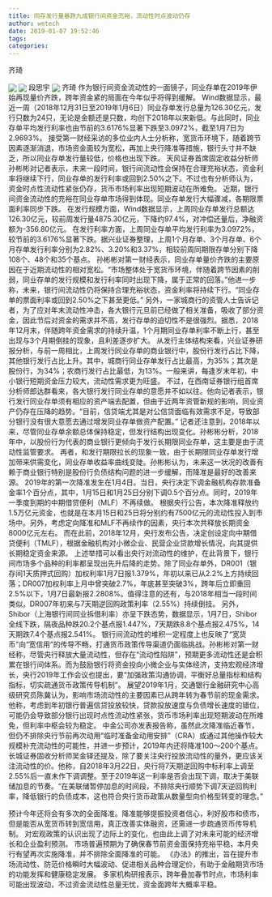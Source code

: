 ```yaml
---
title: 同存发行量暴跌九成银行间资金充裕，流动性时点波动仍存
author: wetech
date: 2019-01-07 19:52:46
tags: 
categories: 
---
```

齐琦
<!-- more -->
<img align="center" border="0" src="https://imgcdn.yicai.com/uppics/images/2019/01/8ac83cf96a6a5647c7a5cb6938e9df73.jpg" />
<img align="center" border="0" src="https://imgcdn.yicai.com/uppics/images/2019/01/cfd8cffcd0121082a550af4bd7f77a17.jpg" />
段思宇
<img align="center" border="0" src="https://imgcdn.yicai.com/uppics/images/2019/01/9da6e21df4ceb719dd24a60f46c3930c.jpg" />
齐琦
作为银行间资金流动性的一面镜子，同业存单在2019年伊始再现量价齐跌，跨年资金紧的局面在今年似乎将得到缓解。
Wind数据显示，最近一周（2018年12月31日至2019年1月6日）同业存单发行总量为126.30亿元，发行只数为24只，无论是金额还是只数，均创下2018年以来新低。与此同时，同业存单平均发行利率也由节前的3.6176%显著下跌至3.0972%，截至1月7日为2.9693%。
接受第一财经采访的多位业内人士分析称，宽货币环境下，随着跨节因素逐渐消退，市场资金面较为宽松，再加上央行降准等措施，银行头寸并不缺乏，所以同业存单发行量较低，价格也出现下跌。
天风证券首席固定收益分析师孙彬彬对记者表示，未来一段时间，银行间流动性会保持在合理充裕状态，资金利率将继续下行，同业存单的发行利率或回到2.50%之下。不过也有分析师认为，资金时点性流动性紧张仍存，货币市场利率出现短期波动在所难免。
近期，银行间资金流动性的充裕在同业存单市场得到体现。同业存单发行大幅骤减，各期限票面利率同步下跌。
在发行规模方面，Wind数据显示，上周同业存单发行总额达126.30亿元，较前周发行量4875.30亿元，下降约97.4%，对冲偿还量后，净融资额为-356.80亿元。
在发行利率方面，上周同业存单平均发行利率为3.0972%，较节前的3.6176%显著下跌。据兴业证券整理，上周1个月存单、3个月存单、6个月存单发行利率分别为2.82%、3.20%和3.37%，相较前周同期限存单分别下降108个、48个和35个基点。
孙彬彬对第一财经表示，同业存单量价齐跌的主要原因在于近期流动性的相对宽松。“市场整体处于宽货币环境，伴随着跨节因素的削弱，同业存单的发行规模和发行利率同时出现下降，属于正常的回落。”他进一步称，未来，银行间流动性仍将保持合理充裕状态，资金利率将持续下行。“同业存单的票面利率或回到2.50%之下甚至更低。”
另外，一家城商行的资管人士告诉记者，为了应对年末流动性冲击，各大银行元旦前已经做了相关准备，吸收了部分资金，因此节后对资金的需求并不高，发行存单的迫切性不是很强烈。据悉，2018年12月末，伴随跨年资金需求的持续升温，1个月期同业存单利率不断上行，甚至出现与3个月期倒挂的现象，且利差逐步扩大。
从发行主体结构来看，兴业证券研报分析，与前一周相比，上周发行同业存单的商业银行中，股份行发行占比下降，其他银行发行占比上升。其中，城商行同业存单发行占比最高，为35%；其次是股份行，为34%；农商行发行占比最低，为13%。一般来讲，每逢岁末年初，中小银行短期资金压力较大，流动性需求更为旺盛。
不过，在西南证券银行组首席分析师郎达群看来，各大银行发行同业存单的意愿并不如以往。他向记者表示，银行发行同业存单须有相应的资产端去配置，但由于近两年资管新规的影响，同业资产仍存在压降的趋势。“目前，信贷端尤其是对公信贷面临有效需求不足，导致部分银行没有很大意愿去通过增发同业存单做资产配置。”
记者还注意到，2018年以来，尽管同业存单余额总体保持稳定，但发行结构出现变化。孙彬彬分析，2018年中，以股份行为代表的商业银行更倾向于发行长期限同业存单，这主要是由于流动性监管要求。
再者，和发行期限拉长的现象一致，由于长期限同业存单发行增加带来供需变化，同业存单收益率曲线变陡。孙彬彬认为，未来这一状况的改善有赖于商业银行特别是股份行负债结构问题的进一步缓解，而降准是最好的改善来源。
2019年的第一次降准发生在1月4日。当日，央行决定下调金融机构存款准备金率1个百分点，其中，1月15日和1月25日分别下调0.5个百分点。同时，2019年一季度到期的中期借贷便利（MLF）不再续做。
根据央行公告，本次降准释放约1.5万亿元资金，也就是在本月15日和25日将分别约有7500亿元的流动性投入到市场中。另外，考虑定向降准和MLF不再续作的因素，央行本次共释放长期资金8000亿元左右。
而在此前，2018年12月，央行发布公告，决定创设定向中期借贷便利（TMLF），根据金融机构对小微企业、民营企业贷款增长情况，向其提供长期稳定资金来源。
上述举措可以看出央行对流动性的维护，在此背景下，银行间市场多个品种的利率都呈现出先升后降的走势。除了同业存单外，DR001（银存间1天质押式回购）加权利率1月7日报1.379%，年初以来已从2.2%上方持续回落；DR007加权利率上月中曾突破2.7%，年底甚至突破3%，跨年后立即重回2.5%以下，1月7日最新报2.2808%。值得注意的还有，与2018年相当一段时间类似，DR007年初来与7天期逆回购政策利率（2.55%）持续倒挂。
另外，Shibor（上海银行间同业拆借利率）亦呈下跌态势，数据显示，1月7日，Shibor全线下跌，隔夜品种跌20.2个基点报1.447%，7天期跌8.8个基点报2.475%，14天期跌7.4个基点报2.541%。
银行间流动性的堆积一定程度上也反映了“宽货币”向“宽信用”的传导不畅，打通货币政策传导渠道仍面临挑战。孙彬彬对第一财经称，尽管央行释放大量流动性，但存在“流动性陷阱”，预期更多流动性还是会积累在银行间体系。而为鼓励银行将资金投向小微企业与实体经济，支持宏观经济增长，央行2019年工作会议也提出，要“加强政策沟通协调，平衡好总量指标和结构指标，切实疏通货币政策传导机制”。
展望2019年1月，交通银行金融研究中心高级研究员陈冀认为，影响市场流动性的主要因素已从跨年转为春节前的现金需求。他称，考虑到年初银行普遍信贷投放较快，贷款投放速度与负债增长速度的错位，可能仍会导致部分银行出现时点性流动性紧张，货币市场利率出现短期波动在所难免，但利率中枢会较为稳定。
中金公司亦发表报告称，虽然此次降准临近春节，但仍不排除央行节前再次动用“临时准备金动用安排”（CRA）或通过其他操作较大规模补充流动性的可能性，并进一步预计，2019年内还将降准100～200个基点。
长城证券固收分析师吴金铎还提及，除了要关注央行投放流动性的量外，更应该关注流动性的价。他称，自2018年3月22日，央行将7天期逆回购中标利率上调至2.55%后一直未作下调调整。至于2019年这一利率是否会出现下调，取决于美联储加息的节奏。“在美联储暂停加息的时间段，不排除央行顺势下调7天逆回购利率，降低银行的负债成本，这也符合央行货币政策从数量型向价格型转变的理念。”
 
 
预计今年还将会有多次的全面降准。降准能够提振投资者信心，利好股市和债市，但是能否从宽货币转到宽信用，真正改善实体融资，还需进一步疏通货币传导机制。
对宏观政策的认识出现了边际上的变化，也由此上调了对未来可能的经济增长和企业盈利预测。
市场普遍预期为了确保春节前资金面保持充裕平稳，本月央行有望再次实施降准，并不排除全面降准的可能。
《办法》的推出，旨在提升市场流动性、防范价格瞬时大幅波动、促进相关品种合理定价，有助于金融期货市场的功能发挥和健康稳定发展。
多家机构研报表示，跨年叠加春节时点，市场利率可能出现波动，不过资金流动性总量无忧，资金面跨年大概率平稳。

